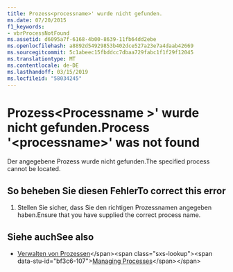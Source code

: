 ```yaml
---
title: Prozess<processname>' wurde nicht gefunden.
ms.date: 07/20/2015
f1_keywords:
- vbrProcessNotFound
ms.assetid: d6095a7f-6168-4b00-8639-11fb64dd2ebe
ms.openlocfilehash: a8892d54929853b402dce527a23e7a4daab42669
ms.sourcegitcommit: 5c1abeec15fbddcc7dbaa729fabc1f1f29f12045
ms.translationtype: MT
ms.contentlocale: de-DE
ms.lasthandoff: 03/15/2019
ms.locfileid: "58034245"
---
```

# <a name="process-processname-was-not-found"></a><span data-ttu-id="bf3c6-102">Prozess\<Processname >' wurde nicht gefunden.</span><span class="sxs-lookup"><span data-stu-id="bf3c6-102">Process '\<processname>' was not found</span></span>
<span data-ttu-id="bf3c6-103">Der angegebene Prozess wurde nicht gefunden.</span><span class="sxs-lookup"><span data-stu-id="bf3c6-103">The specified process cannot be located.</span></span>  
  
## <a name="to-correct-this-error"></a><span data-ttu-id="bf3c6-104">So beheben Sie diesen Fehler</span><span class="sxs-lookup"><span data-stu-id="bf3c6-104">To correct this error</span></span>  
  
1.  <span data-ttu-id="bf3c6-105">Stellen Sie sicher, dass Sie den richtigen Prozessnamen angegeben haben.</span><span class="sxs-lookup"><span data-stu-id="bf3c6-105">Ensure that you have supplied the correct process name.</span></span>  
  
## <a name="see-also"></a><span data-ttu-id="bf3c6-106">Siehe auch</span><span class="sxs-lookup"><span data-stu-id="bf3c6-106">See also</span></span>

- <span data-ttu-id="bf3c6-107">[Verwalten von Prozessen](https://docs.microsoft.com/previous-versions/visualstudio/visual-studio-2008/z63bbakd(v=vs.90))</span><span class="sxs-lookup"><span data-stu-id="bf3c6-107">[Managing Processes](https://docs.microsoft.com/previous-versions/visualstudio/visual-studio-2008/z63bbakd(v=vs.90))</span></span>
